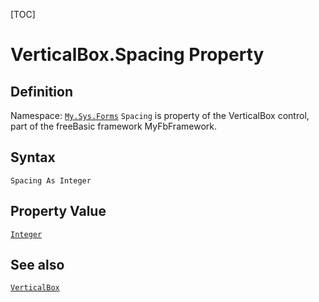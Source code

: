 [TOC]
# VerticalBox.Spacing Property

## Definition
Namespace: [`My.Sys.Forms`](My.Sys.Forms.md)
`Spacing` is property of the VerticalBox control, part of the freeBasic framework MyFbFramework.
## Syntax
```freeBasic
Spacing As Integer
```
## Property Value
[`Integer`]("https://www.freebasic.net/wiki/KeyPgInteger")
## See also
[`VerticalBox`](VerticalBox.md)
